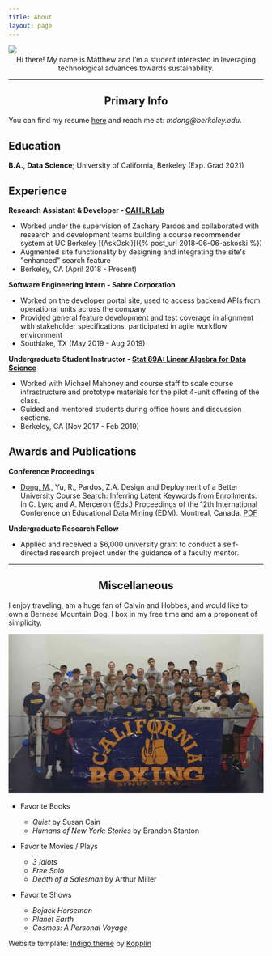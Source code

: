 ```yaml
---
title: About
layout: page
---
```


<!-- ![Profile Image]({{ site.url }}/{{ site.picture }}) -->

<img src="/assets/images/headshot.jpg" style='height="10" width="10"'>
   
<center>  Hi there!  My name is Matthew and I’m a student interested in leveraging technological advances   towards sustainability.  </center>

---

<center> <h2> Primary Info </h2> </center>

You can find my resume <a href='https://drive.google.com/file/d/1W_wS_XiCO7pd7t50DQrjujP90izDTwrD/view?usp=sharing'>here</a> and reach me at: _mdong@berkeley.edu_. 

Education
---------

**B.A., Data Science**; University of California, Berkeley (Exp. Grad 2021)

Experience 
----------

**Research Assistant & Developer - [CAHLR Lab](https://github.com/CAHLR)**

- Worked under the supervision of Zachary Pardos and collaborated with research and development teams building a course recommender system at UC Berkeley [(AskOski)]({% post_url 2018-06-06-askoski %})
- Augmented site functionality by designing and integrating the site's "enhanced" search feature
- Berkeley, CA (April 2018 - Present)

**Software Engineering Intern - Sabre Corporation**

- Worked on the developer portal site, used to access backend APIs from operational units across the company
- Provided general feature development and test coverage in alignment with stakeholder specifications, participated in agile workflow environment
- Southlake, TX (May 2019 - Aug 2019)

**Undergraduate Student Instructor - [Stat 89A: Linear Algebra for Data Science]({{site.url}}/assets/files/stat89a_syllabus.pdf)**

- Worked with Michael Mahoney and course staff to scale course infrastructure and prototype materials for the pilot 4-unit offering of the class. 
- Guided and mentored students during office hours and discussion sections.
- Berkeley, CA (Nov 2017 - Feb 2019)
	
<!-- * [Projects]({{site.url}}/projects)	 -->
<!-- * DataKind -->
<!-- Global Policy Lab -->

Awards and Publications
----------

**Conference Proceedings**

- <u>Dong, M</u>., Yu, R., Pardos, Z.A. Design and Deployment of a Better University Course Search: Inferring Latent Keywords from Enrollments. In C. Lync and A. Merceron (Eds.) Proceedings of the 12th International Conference on Educational Data Mining (EDM). Montreal, Canada. [PDF]({{site.url}}/assets/files/EDM-paper.pdf)

**Undergraduate Research Fellow**

- Applied and received a $6,000 university grant to conduct a self-directed research project under the guidance of a faculty mentor. 

--- 

<center> <h2> Miscellaneous </h2> </center>

I enjoy traveling, am a huge fan of Calvin and Hobbes, and would like to own a Bernese Mountain Dog.  I box in my free time and am a proponent of simplicity.  

<img src="/assets/images/cal-boxing.jpg" class='bigger-image'>

- Favorite Books
	- _Quiet_ by Susan Cain  
	- _Humans of New York: Stories_ by Brandon Stanton

- Favorite Movies / Plays
	- _3 Idiots_ 
	- _Free Solo_ 
	- _Death of a Salesman_ by Arthur Miller

- Favorite Shows
	- _Bojack Horseman_  
	- _Planet Earth_	
	- _Cosmos: A Personal Voyage_ 

<p class="extra">
	Website template: 
    <a class="link" href="https://github.com/sergiokopplin/indigo">Indigo theme</a> by <a class="link" href="https://github.com/sergiokopplin/indigo">Kopplin</a>
</p>

<!-- ### Inspirational Figures
1. Susan Cain 
1. Cal Newport 
1. David Goggins 
1. David Attenborough  -->
